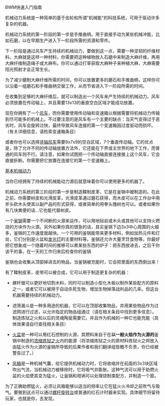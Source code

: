  BWM快速入门指南

机械动力系统是一种简单的基于齿轮和所谓"机械能"的科技系统，可用于驱动许多复杂的机器。

机械动力系统的第一阶段的第一步是手推曲柄。用于直接手动为某些机械冲能，比如石磨，以在早期生产进入下一阶段所需的资源和零件。

下一阶段是通过风车产生持续的机械动力，要做到这一点，需要一种坚韧的纤维材料。大麻就是这样一种材料，你需要把这种植物放入石磨中来制造大麻纤维，再用大麻纤维制造绳子或大麻布。你可以通过打草获取大麻种子来种植大麻，大麻需要阳光照射才会正常生长。

为了减少磨制大麻纤维所需的时间，你可以放置更多的磨石和手推曲柄，这样你可以沿着一组磨石和手推曲柄交替工作，从而节省进入下一阶段所需的时间。

在收集到足够的大麻纤维后，就可以制造出一个风车来产生持续的机械动力。风车必须放置在传动轴上，并且需要13x13的垂直空白区域才能成功放置。

现在你拥有了一个[风车](../blocks/windmill.md)，而你需要使用传动轴和变速箱以根据需要将机械动力传输到尽可能多的机械上。不过要注意的是风车有一个主要的缺点：当天气变得过于恶劣时，风车会旋转过快，最终导致风车连接的第一个变速箱因过度驱动而损坏。（有关详细信息，请检索变速箱条目）

或者你也可以选择[竖轴风车](../blocks/windmill.md)需要9x7x9的空白区域，7个垂直传动轴。它的优点是，除了允许不同的传动轴放置方法外，它还能在下界或主世界的地下工作，而普通的风车则不行。请注意，如果你试图把一个传动轴直接连接接上这个风车，它会直接折断。你需要把它放置在连接它的第一个变速箱上。

[基本机械动力](betterwithmods:mechanical-power.png)

当你已经拥有了持续的机械能动力源后就意味着你可以使用更多的机器了。

机械动力系统的第三阶段的第一步是制造鞣制皮革，它是在釜锅中被制造的。在此之前，你需要树皮和光滑皮革，光滑皮革通过磨石获得，而木皮可以在工作台中用斧头砍木头使其以副产品的形式获得，或者简单的用拳头撸树也可以。或者如果你有几块粪便的话…它也能代替树皮。

一个[釜锅](../blocks/cauldron.md)需要一个不间断的火源来运作，可以用地狱岩或木头或其他可以支持火燃烧的方块作为火源。另外如果你真的很急的话，其实釜锅下边3x3中心周围的火越多，釜锅的工作速度就越快。一个可用的釜锅能带来更多材料，例如加热元件和灯丝，它们分别是火盆和[发光灯](../blocks/light.md)的主要材料等。釜锅还允许大量烹饪食物等。你最好把它想象成一个随着时间的推移可以煮某些东西的炉子：把东西放进去，之后干你该干的事，在一天的工作归来后检查你的釜锅

釜锅也会收集从顶部掉进去的物品，当釜锅被充能时，它会把里面的东西倒出来！

有了鞣制皮革，皮带可以被合成，它可以用于制造更复杂的机器：
 * 螺杆锯可以更好地切割木料，同时可以制造小型化木板以制作某些配方的原料之一，或者它可以被用于自动杀死生物，增加生物掉落战利品的几率。但这台机器需要持续的机械动力。
 * 滤筛漏斗是一种多用途的机器，它可以在顶部收集物品，并用某些物品作为过滤网进行过滤，以允许指定的物品组通过（请在相关条目中找到更多信息）。制造炼狱之火和以后的灵魂陶瓮需要它。并且作为机械的一种它也能充能（具体效果请自行查找相关条目）

* [火盆](../blocks/hibachi.md)是一种可以用红石控制的火源，其燃料来自于在**以一般火焰作为火源的**釜锅中制造的[浓缩炼狱之火](../items/hellfire_dust.md)内的能源（将浓缩炼狱之火的原材料炼狱火之烬放入由猛火作为火源的釜锅所导致的后果作者和我们翻译组皆概不负责，你已经被警告过了。）

*  [风箱](../blocks/blocks.md)是一种机械气囊，给它提供机械动力时，它将收缩并在前面的3x3块区域吹出气流，当机械动力被移除时，它将吸气并膨胀。这种气流可以用于助燃火盆的火焰使其变为猛火，让釜锅和坩埚可以处理烧制类配方，并制造一个窑。

为了正确助燃猛火，必须让风箱能够以适当的频率让它在猛火火冷却之前吹气与吸气。要做到这点可以通过[螺杆旋转台](../blocks/turnttable.md)或普通的红石计时器来实现。具体细节将留待玩家，也就是你，去发现。